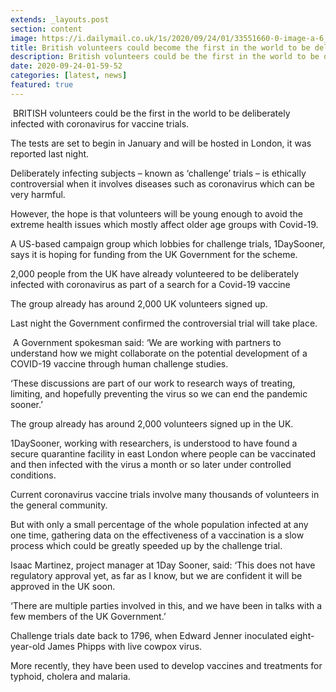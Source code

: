 ```yaml
---
extends: _layouts.post
section: content
image: https://i.dailymail.co.uk/1s/2020/09/24/01/33551660-0-image-a-6_1600908301890.jpg 
title: British volunteers could become the first in the world to be deliberately infected with coronavirus 
description: British volunteers could be the first in the world to be deliberately infected with coronavirus for vaccine trials.The tests are set to begin in January and will be hosted in London 
date: 2020-09-24-01-59-52 
categories: [latest, news] 
featured: true 
--- 
```

 BRITISH volunteers could be the first in the world to be deliberately infected with coronavirus for vaccine trials.

The tests are set to begin in January and will be hosted in London, it was reported last night.

Deliberately infecting subjects – known as ‘challenge’ trials – is ethically controversial when it involves diseases such as coronavirus which can be very harmful.

However, the hope is that volunteers will be young enough to avoid the extreme health issues which mostly affect older age groups with Covid-19.

A US-based campaign group which lobbies for challenge trials, 1DaySooner, says it is hoping for funding from the UK Government for the scheme.

2,000 people from the UK have already volunteered to be deliberately infected with coronavirus as part of a search for a Covid-19 vaccine

The group already has around 2,000 UK volunteers signed up.

Last night the Government confirmed the controversial trial will take place.  

 A Government spokesman said: ‘We are working with partners to understand how we might collaborate on the potential development of a COVID-19 vaccine through human challenge studies.

‘These discussions are part of our work to research ways of treating, limiting, and hopefully preventing the virus so we can end the pandemic sooner.’

The group already has around 2,000 volunteers signed up in the UK.

1DaySooner, working with researchers, is understood to have found a secure quarantine facility in east London where people can be vaccinated and then infected with the virus a month or so later under controlled conditions.

Current coronavirus vaccine trials involve many thousands of volunteers in the general community.

But with only a small percentage of the whole population infected at any one time, gathering data on the effectiveness of a vaccination is a slow process which could be greatly speeded up by the challenge trial.

Isaac Martinez, project manager at 1Day Sooner, said: ‘This does not have regulatory approval yet, as far as I know, but we are confident it will be approved in the UK soon.

‘There are multiple parties involved in this, and we have been in talks with a few members of the UK Government.’

Challenge trials date back to 1796, when Edward Jenner inoculated eight-year-old James Phipps with live cowpox virus.

More recently, they have been used to develop vaccines and treatments for typhoid, cholera and malaria.

